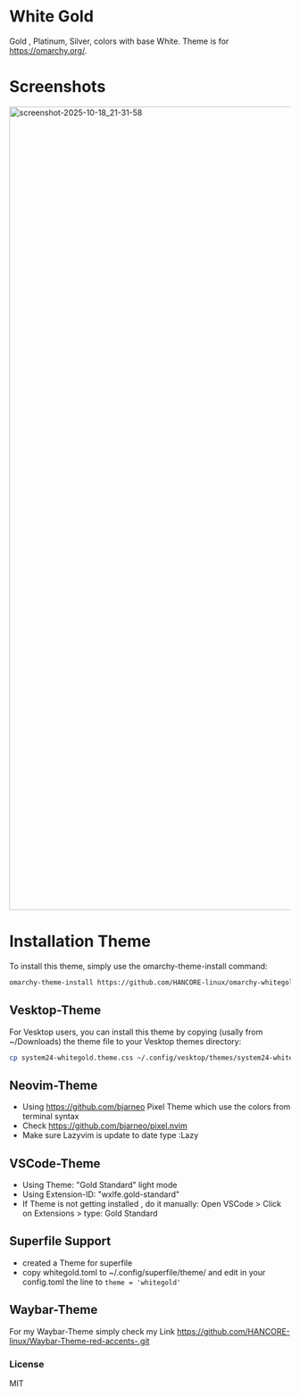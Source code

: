 # White Gold
Gold , Platinum, Silver, colors with base White. Theme is for https://omarchy.org/. 

# Screenshots
<img width="2560" height="1440" alt="screenshot-2025-10-18_21-31-58" src="https://github.com/user-attachments/assets/5df50a1e-f49a-416d-853b-5198a4972cad" />










# Installation Theme

To install this theme, simply use the omarchy-theme-install command:

```bash
omarchy-theme-install https://github.com/HANCORE-linux/omarchy-whitegold-theme.git
```
## Vesktop-Theme
For Vesktop users, you can install this theme by copying (usally from ~/Downloads) the theme file to your Vesktop themes directory:
```bash
cp system24-whitegold.theme.css ~/.config/vesktop/themes/system24-whitegold.theme.css
```

## Neovim-Theme
- Using https://github.com/bjarneo Pixel Theme which use the colors from terminal syntax <br>
- Check https://github.com/bjarneo/pixel.nvim <br>
- Make sure Lazyvim is update to date type :Lazy <br>

## VSCode-Theme
- Using Theme: "Gold Standard" light mode
- Using Extension-ID: "wxlfe.gold-standard"
- If Theme is not getting installed , do it manually: Open VSCode > Click on Extensions > type: Gold Standard

## Superfile Support
- created a Theme for superfile
- copy whitegold.toml to ~/.config/superfile/theme/ and edit in your config.toml  the line to ``` theme = 'whitegold' ```

## Waybar-Theme
For my Waybar-Theme simply check my Link https://github.com/HANCORE-linux/Waybar-Theme-red-accents-.git

### License
MIT
